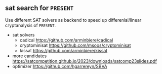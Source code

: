 ## sat search for `PRESENT`

Use different SAT solvers as backend to speed up differenial/linear cryptanalysis of `PRESENT`.
* sat solvers
  * cadical  https://github.com/arminbiere/cadical
  * cryptominisat https://github.com/msoos/cryptominisat
  * kissat https://github.com/arminbiere/kissat
* more candidates https://satcompetition.github.io/2023/downloads/satcomp23slides.pdf
* optimizer https://github.com/hgarrereyn/SBVA

